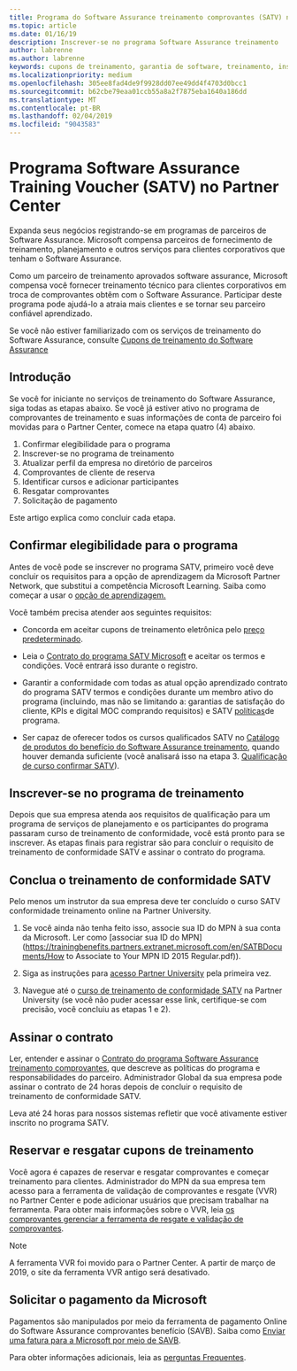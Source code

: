 ```yaml
---
title: Programa do Software Assurance treinamento comprovantes (SATV) no Partner Center | Partner Center
ms.topic: article
ms.date: 01/16/19
description: Inscrever-se no programa Software Assurance treinamento
author: labrenne
ms.author: labrenne
keywords: cupons de treinamento, garantia de software, treinamento, inscrever-se no SATV, SATV
ms.localizationpriority: medium
ms.openlocfilehash: 305ee8fad4de9f9928dd07ee49dd4f4703d0bcc1
ms.sourcegitcommit: b62cbe79eaa01ccb55a8a2f7875eba1640a186dd
ms.translationtype: MT
ms.contentlocale: pt-BR
ms.lasthandoff: 02/04/2019
ms.locfileid: "9043583"
---
```

# <a name="software-assurance-training-voucher-satv-program-in-partner-center"></a>Programa Software Assurance Training Voucher (SATV) no Partner Center

Expanda seus negócios registrando-se em programas de parceiros de Software Assurance. Microsoft compensa parceiros de fornecimento de treinamento, planejamento e outros serviços para clientes corporativos que tenham o Software Assurance. 

Como um parceiro de treinamento aprovados software assurance, Microsoft compensa você fornecer treinamento técnico para clientes corporativos em troca de comprovantes obtêm com o Software Assurance. Participar deste programa pode ajudá-lo a atraia mais clientes e se tornar seu parceiro confiável aprendizado.

Se você não estiver familiarizado com os serviços de treinamento do Software Assurance, consulte [Cupons de treinamento do Software Assurance](https://trainingbenefits.partners.extranet.microsoft.com/en/SATV/Pages/default.aspx)

## <a name="get-started"></a>Introdução

Se você for iniciante no serviços de treinamento do Software Assurance, siga todas as etapas abaixo. Se você já estiver ativo no programa de comprovantes de treinamento e suas informações de conta de parceiro foi movidas para o Partner Center, comece na etapa quatro (4) abaixo. 

1. Confirmar elegibilidade para o programa
2. Inscrever-se no programa de treinamento
3. Atualizar perfil da empresa no diretório de parceiros
4. Comprovantes de cliente de reserva
5. Identificar cursos e adicionar participantes
6. Resgatar comprovantes
7. Solicitação de pagamento

Este artigo explica como concluir cada etapa.

## <a name="confirm-program-eligibility"></a>Confirmar elegibilidade para o programa

Antes de você pode se inscrever no programa SATV, primeiro você deve concluir os requisitos para a opção de aprendizagem da Microsoft Partner Network, que substitui a competência Microsoft Learning. Saiba como começar a usar o [opção de aprendizagem.](https://partner.microsoft.com/en-US/marketing/details/learning-option-enrollment#/)

Você também precisa atender aos seguintes requisitos:

- Concorda em aceitar cupons de treinamento eletrônica pelo [preço predeterminado](https://partner.microsoft.com/en-US/membership/satv-voucher-pricing).

- Leia o [Contrato do programa SATV Microsoft](https://aka.ms/satv_legal_agreement) e aceitar os termos e condições. Você entrará isso durante o registro. 

- Garantir a conformidade com todas as atual opção aprendizado contrato do programa SATV termos e condições durante um membro ativo do programa (incluindo, mas não se limitando a: garantias de satisfação do cliente, KPIs e digital MOC comprando requisitos) e SATV [políticas](https://trainingbenefits.partners.extranet.microsoft.com/en/SATV/Pages/ProgramPolicies.aspx)de programa.

- Ser capaz de oferecer todos os cursos qualificados SATV no [Catálogo de produtos do benefício do Software Assurance treinamento](https://aka.ms/SATV_catalog), quando houver demanda suficiente (você analisará isso na etapa 3. [Qualificação de curso confirmar SATV](https://trainingbenefits.partners.extranet.microsoft.com/en/SATV/Pages/ConfirmEligibility.aspx)).

## <a name="enroll-in-the-training-program"></a>Inscrever-se no programa de treinamento

Depois que sua empresa atenda aos requisitos de qualificação para um programa de serviços de planejamento e os participantes do programa passaram curso de treinamento de conformidade, você está pronto para se inscrever. As etapas finais para registrar são para concluir o requisito de treinamento de conformidade SATV e assinar o contrato do programa.  

## <a name="complete-the-satv-compliance-training"></a>Conclua o treinamento de conformidade SATV

Pelo menos um instrutor da sua empresa deve ter concluído o curso SATV conformidade treinamento online na Partner University.
 
1. Se você ainda não tenha feito isso, associe sua ID do MPN à sua conta da Microsoft. Ler como [associar sua ID do MPN](https://trainingbenefits.partners.extranet.microsoft.com/en/SATBDocuments/How to Associate to Your MPN ID 2015 Regular.pdf)).

2. Siga as instruções para [acesso Partner University](https://trainingbenefits.partners.extranet.microsoft.com/en/SATBDocuments/Partner_University_on-boarding.pdf) pela primeira vez.

3. Navegue até o [curso de treinamento de conformidade SATV](https://partneruniversity.microsoft.com/?whr=uri:MicrosoftAccount&courseId=14461&scoId=dXsXmk7lB_2704778676) na Partner University (se você não puder acessar esse link, certifique-se com precisão, você concluiu as etapas 1 e 2).  

## <a name="sign-the-agreement"></a>Assinar o contrato

Ler, entender e assinar o [Contrato do programa Software Assurance treinamento comprovantes](https://partners.microsoft.com/partnerprogram/Satv.aspx), que descreve as políticas do programa e responsabilidades do parceiro. Administrador Global da sua empresa pode assinar o contrato de 24 horas depois de concluir o requisito de treinamento de conformidade SATV.

Leva até 24 horas para nossos sistemas refletir que você ativamente estiver inscrito no programa SATV. 

## <a name="reserve-and-redeem-training-vouchers"></a>Reservar e resgatar cupons de treinamento

Você agora é capazes de reservar e resgatar comprovantes e começar treinamento para clientes. Administrador do MPN da sua empresa tem acesso para a ferramenta de validação de comprovantes e resgate (VVR) no Partner Center e pode adicionar usuários que precisam trabalhar na ferramenta. Para obter mais informações sobre o VVR, leia [os comprovantes gerenciar a ferramenta de resgate e validação de comprovantes](voucher-validation-tool.md).

>[!Note]
>A ferramenta VVR foi movido para o Partner Center. A partir de março de 2019, o site da ferramenta VVR antigo será desativado.

## <a name="request-payment-from-microsoft"></a>Solicitar o pagamento da Microsoft

Pagamentos são manipulados por meio da ferramenta de pagamento Online do Software Assurance comprovantes benefício (SAVB).  Saiba como [Enviar uma fatura para a Microsoft por meio de SAVB](https://trainingbenefits.partners.extranet.microsoft.com/en/SATV/Pages/GetPaid.aspx).

Para obter informações adicionais, leia as [perguntas Frequentes](vvr-faq.md).